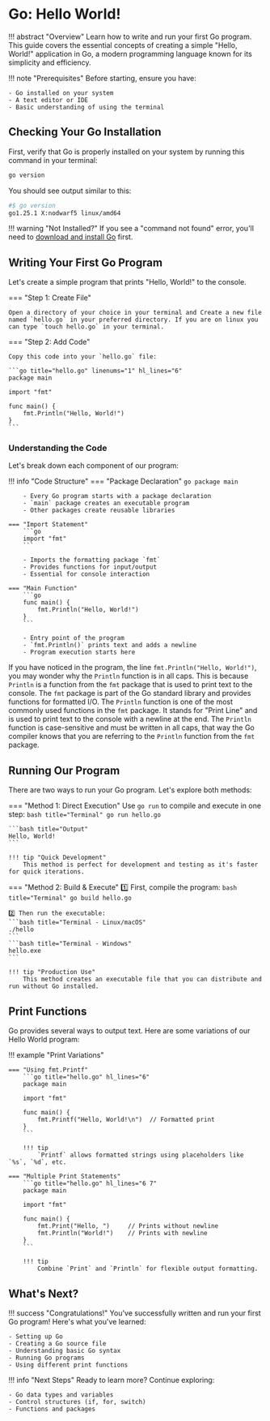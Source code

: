 # Go: Hello World!
!!! abstract "Overview"
    Learn how to write and run your first Go program. This guide covers the essential concepts of creating a simple "Hello, World!" application in Go, a modern programming language known for its simplicity and efficiency.

!!! note "Prerequisites"
    Before starting, ensure you have:
    
    - Go installed on your system
    - A text editor or IDE
    - Basic understanding of using the terminal

## Checking Your Go Installation

First, verify that Go is properly installed on your system by running this command in your terminal:

```bash
go version
```

You should see output similar to this:

```bash title="Terminal Output"
#$ go version 
go1.25.1 X:nodwarf5 linux/amd64
```

!!! warning "Not Installed?"
    If you see a "command not found" error, you'll need to [download and install Go](https://golang.org/dl/) first.

## Writing Your First Go Program

Let's create a simple program that prints "Hello, World!" to the console.

=== "Step 1: Create File"

    Open a directory of your choice in your terminal and Create a new file named `hello.go` in your preferred directory. If you are on linux you can type `touch hello.go` in your terminal.

=== "Step 2: Add Code"

    Copy this code into your `hello.go` file:

    ```go title="hello.go" linenums="1" hl_lines="6"
    package main

    import "fmt"

    func main() {
        fmt.Println("Hello, World!")
    }
    ```


### Understanding the Code

Let's break down each component of our program:

!!! info "Code Structure"
    === "Package Declaration"
        ```go
        package main
        ```
        
        - Every Go program starts with a package declaration
        - `main` package creates an executable program
        - Other packages create reusable libraries
        
    === "Import Statement"
        ```go
        import "fmt"
        ```
        
        - Imports the formatting package `fmt`
        - Provides functions for input/output
        - Essential for console interaction
        
    === "Main Function"
        ```go
        func main() {
            fmt.Println("Hello, World!")
        }
        ```
        
        - Entry point of the program
        - `fmt.Println()` prints text and adds a newline
        - Program execution starts here

If you have noticed in the program, the line `fmt.Println("Hello, World!")`, you may wonder why the `Println` function is in all caps. This is because `Println` is a function from the `fmt` package that is used to print text to the console. The `fmt` package is part of the Go standard library and provides functions for formatted I/O. The `Println` function is one of the most commonly used functions in the `fmt` package. It stands for "Print Line" and is used to print text to the console with a newline at the end. The `Println` function is case-sensitive and must be written in all caps, that way the Go compiler knows that you are referring to the `Println` function from the `fmt` package.

## Running Our Program

There are two ways to run your Go program. Let's explore both methods:

=== "Method 1: Direct Execution"
    Use `go run` to compile and execute in one step:
    ```bash title="Terminal"
    go run hello.go
    ```

    ```bash title="Output"
    Hello, World!
    ```

    !!! tip "Quick Development"
        This method is perfect for development and testing as it's faster for quick iterations.

=== "Method 2: Build & Execute"
    1️⃣ First, compile the program:
    ```bash title="Terminal"
    go build hello.go
    ```

    2️⃣ Then run the executable:
    ```bash title="Terminal - Linux/macOS"
    ./hello
    ```
    ```bash title="Terminal - Windows"
    hello.exe
    ```

    !!! tip "Production Use"
        This method creates an executable file that you can distribute and run without Go installed.

## Print Functions

Go provides several ways to output text. Here are some variations of our Hello World program:

!!! example "Print Variations"

    === "Using fmt.Printf"
        ```go title="hello.go" hl_lines="6"
        package main

        import "fmt"

        func main() {
            fmt.Printf("Hello, World!\n")  // Formatted print
        }
        ```
        
        !!! tip
            `Printf` allows formatted strings using placeholders like `%s`, `%d`, etc.

    === "Multiple Print Statements"
        ```go title="hello.go" hl_lines="6 7"
        package main

        import "fmt"

        func main() {
            fmt.Print("Hello, ")     // Prints without newline
            fmt.Println("World!")    // Prints with newline
        }
        ```
        
        !!! tip
            Combine `Print` and `Println` for flexible output formatting.

## What's Next? 

!!! success "Congratulations!"
    You've successfully written and run your first Go program! Here's what you've learned:

    - Setting up Go
    - Creating a Go source file
    - Understanding basic Go syntax
    - Running Go programs
    - Using different print functions

!!! info "Next Steps"
    Ready to learn more? Continue exploring:

    - Go data types and variables
    - Control structures (if, for, switch)
    - Functions and packages